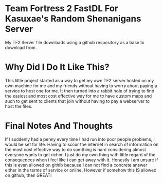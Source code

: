 # Team Fortress 2 FastDL For Kasuxae's Random Shenanigans Server
My TF2 Server file downloads using a github respository as a base to download from.

# Why Did I Do It Like This?
This little project started as a way to get my own TF2 server hosted on my own machine for me and my friends without having to worry about paying a service to host one for me.
It then turned into a rabbit hole of trying to find the easiest and most cost effective way for me to have custom maps and such to get sent to clients that join without having to pay a webserver to host the files.

# Final Notes And Thoughts
If I suddenly had a penny every time I had run into poor people problems, I would be set for life.
Having to scour the internet in search of information on the most cost effective way to do somthing is hard considering almost everyone wants to get richer.
I just do my own thing with little regard of the consequences when i feel like i can get away with it.
Honestly I am unsure if this is even allowed on githib because I can not find a concrete answer either in the terms of service or online, However if somehow this IS allowed on github, then GREAT!
